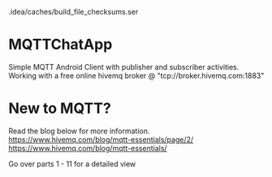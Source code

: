 .idea/caches/build_file_checksums.ser
# MQTTChatApp

Simple MQTT Android Client with publisher and subscriber activities.
Working with a free online hivemq broker @ "tcp://broker.hivemq.com:1883"

# New to MQTT?

Read the blog below for more information.
https://www.hivemq.com/blog/mqtt-essentials/page/2/
https://www.hivemq.com/blog/mqtt-essentials/

Go over parts 1 - 11 for a detailed view
